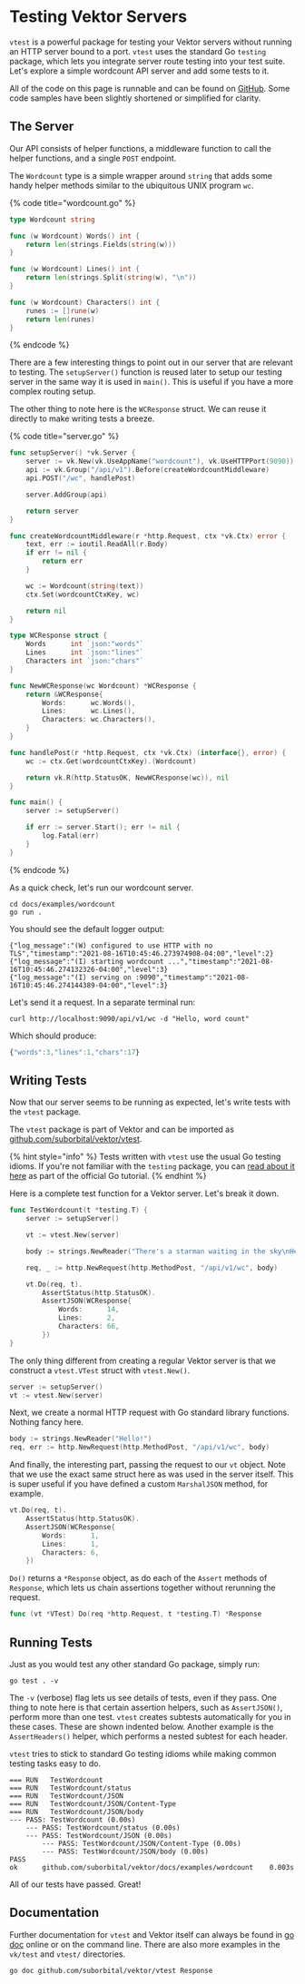 # Testing Vektor Servers

`vtest` is a powerful package for testing your Vektor servers without running an HTTP server bound to a port. `vtest` uses the standard Go `testing` package, which lets you integrate server route testing into your test suite. Let's explore a simple wordcount API server and add some tests to it.

All of the code on this page is runnable and can be found on [GitHub](https://github.com/suborbital/vektor/tree/main/docs/examples/wordcount). Some code samples have been slightly shortened or simplified for clarity.

## The Server

Our API consists of helper functions, a middleware function to call the helper functions, and a single `POST` endpoint.

The `Wordcount` type is a simple wrapper around `string` that adds some handy helper methods similar to the ubiquitous UNIX program `wc`.

{% code title="wordcount.go" %}
```go
type Wordcount string

func (w Wordcount) Words() int {
    return len(strings.Fields(string(w)))
}

func (w Wordcount) Lines() int {
    return len(strings.Split(string(w), "\n"))
}

func (w Wordcount) Characters() int {
    runes := []rune(w)
    return len(runes)
}
```
{% endcode %}

There are a few interesting things to point out in our server that are relevant to testing. The `setupServer()` function is reused later to setup our testing server in the same way it is used in `main()`. This is useful if you have a more complex routing setup.

The other thing to note here is the `WCResponse` struct. We can reuse it directly to make writing tests a breeze.

{% code title="server.go" %}
```go
func setupServer() *vk.Server {
    server := vk.New(vk.UseAppName("wordcount"), vk.UseHTTPPort(9090))
    api := vk.Group("/api/v1").Before(createWordcountMiddleware)
    api.POST("/wc", handlePost)

    server.AddGroup(api)

    return server
}

func createWordcountMiddleware(r *http.Request, ctx *vk.Ctx) error {
    text, err := ioutil.ReadAll(r.Body)
    if err != nil {
        return err
    }

    wc := Wordcount(string(text))
    ctx.Set(wordcountCtxKey, wc)

    return nil
}

type WCResponse struct {
    Words      int `json:"words"`
    Lines      int `json:"lines"`
    Characters int `json:"chars"`
}

func NewWCResponse(wc Wordcount) *WCResponse {
    return &WCResponse{
        Words:      wc.Words(),
        Lines:      wc.Lines(),
        Characters: wc.Characters(),
    }
}

func handlePost(r *http.Request, ctx *vk.Ctx) (interface{}, error) {
    wc := ctx.Get(wordcountCtxKey).(Wordcount)

    return vk.R(http.StatusOK, NewWCResponse(wc)), nil
}

func main() {
    server := setupServer()

    if err := server.Start(); err != nil {
        log.Fatal(err)
    }
}
```
{% endcode %}

As a quick check, let's run our wordcount server.

```text
cd docs/examples/wordcount
go run .
```

You should see the default logger output:

```text
{"log_message":"(W) configured to use HTTP with no TLS","timestamp":"2021-08-16T10:45:46.273974908-04:00","level":2}
{"log_message":"(I) starting wordcount ...","timestamp":"2021-08-16T10:45:46.274132326-04:00","level":3}
{"log_message":"(I) serving on :9090","timestamp":"2021-08-16T10:45:46.274144389-04:00","level":3}
```

Let's send it a request. In a separate terminal run:

```text
curl http://localhost:9090/api/v1/wc -d "Hello, word count"
```

Which should produce:

```javascript
{"words":3,"lines":1,"chars":17}
```

## Writing Tests

Now that our server seems to be running as expected, let's write tests with the `vtest` package.

The `vtest` package is part of Vektor and can be imported as [github.com/suborbital/vektor/vtest](https://github.com/suborbital/vektor/tree/main/vtest).

{% hint style="info" %}
Tests written with `vtest` use the usual Go testing idioms. If you're not familiar with the `testing` package, you can [read about it here](https://golang.org/doc/tutorial/add-a-test) as part of the official Go tutorial.
{% endhint %}

Here is a complete test function for a Vektor server. Let's break it down.

```go
func TestWordcount(t *testing.T) {
    server := setupServer()

    vt := vtest.New(server)

    body := strings.NewReader("There's a starman waiting in the sky\nHe'd like to come and meet us")

    req, _ := http.NewRequest(http.MethodPost, "/api/v1/wc", body)

    vt.Do(req, t).
        AssertStatus(http.StatusOK).
        AssertJSON(WCResponse{
            Words:      14,
            Lines:      2,
            Characters: 66,
        })
}
```

The only thing different from creating a regular Vektor server is that we construct a `vtest.VTest` struct with `vtest.New()`.

```go
server := setupServer()
vt := vtest.New(server)
```

Next, we create a normal HTTP request with Go standard library functions. Nothing fancy here.

```go
body := strings.NewReader("Hello!")
req, err := http.NewRequest(http.MethodPost, "/api/v1/wc", body)
```

And finally, the interesting part, passing the request to our `vt` object. Note that we use the exact same struct here as was used in the server itself. This is super useful if you have defined a custom `MarshalJSON` method, for example.

```go
vt.Do(req, t).
    AssertStatus(http.StatusOK).
    AssertJSON(WCResponse{
        Words:      1,
        Lines:      1,
        Characters: 6,
    })
```

`Do()` returns a `*Response` object, as do each of the `Assert` methods of `Response`, which lets us chain assertions together without rerunning the request.

```go
func (vt *VTest) Do(req *http.Request, t *testing.T) *Response
```

## Running Tests

Just as you would test any other standard Go package, simply run:

```text
go test . -v
```

The `-v` \(verbose\) flag lets us see details of tests, even if they pass. One thing to note here is that certain assertion helpers, such as `AssertJSON()`, perform more than one test. `vtest` creates subtests automatically for you in these cases. These are shown indented below. Another example is the `AssertHeaders()` helper, which performs a nested subtest for each header.

`vtest` tries to stick to standard Go testing idioms while making common testing tasks easy to do.

```text
=== RUN   TestWordcount
=== RUN   TestWordcount/status
=== RUN   TestWordcount/JSON
=== RUN   TestWordcount/JSON/Content-Type
=== RUN   TestWordcount/JSON/body
--- PASS: TestWordcount (0.00s)
    --- PASS: TestWordcount/status (0.00s)
    --- PASS: TestWordcount/JSON (0.00s)
        --- PASS: TestWordcount/JSON/Content-Type (0.00s)
        --- PASS: TestWordcount/JSON/body (0.00s)
PASS
ok      github.com/suborbital/vektor/docs/examples/wordcount    0.003s
```

All of our tests have passed. Great!

## Documentation

Further documentation for `vtest` and Vektor itself can always be found in [go doc](https://pkg.go.dev/github.com/suborbital/vektor/vtest#Response) online or on the command line. There are also more examples in the `vk/test` and `vtest/` directories.

```text
go doc github.com/suborbital/vektor/vtest Response
```

